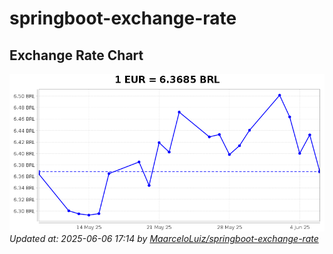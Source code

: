 # springboot-exchange-rate

<!-- EXCHANGE-RATE-START -->
## Exchange Rate Chart

![Exchange Rate Chart](charts/chart.png)*Updated at: 2025-06-06 17:14 by [MaarceloLuiz/springboot-exchange-rate](https://github.com/MaarceloLuiz/springboot-exchange-rate)*


<!-- EXCHANGE-RATE-END -->